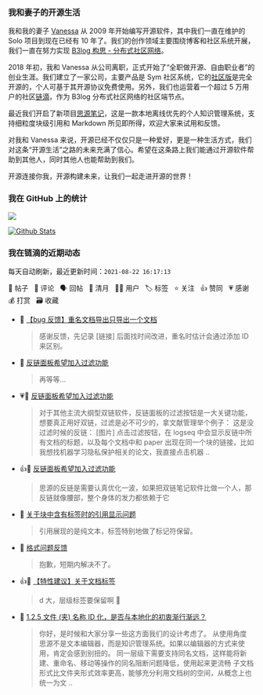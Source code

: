 ### 我和妻子的开源生活

我和我的妻子 [Vanessa](https://github.com/Vanessa219) 从 2009 年开始编写开源软件，其中我们一直在维护的 Solo 项目到现在已经有 10 年了。我们的创作领域主要围绕博客和社区系统开展，我们一直在努力实现 [B3log 构思 - 分布式社区网络](https://ld246.com/article/1546941897596)。

2018 年初，我和 Vanessa 从公司离职，正式开始了“全职做开源、自由职业者”的创业生涯。我们建立了一家公司，主要产品是 Sym 社区系统，它的[社区版](https://github.com/88250/symphony)是完全开源的，个人可基于其开源协议免费使用。另外，我们也运营着一个超过 5 万用户的社区[链滴](https://ld246.com)，作为 B3log 分布式社区网络的社区端节点。

最近我们开启了新项目[思源笔记](https://github.com/siyuan-note/siyuan)，这是一款本地离线优先的个人知识管理系统，支持细粒度块级引用和 Markdown 所见即所得，欢迎大家来试用和反馈。

对我和 Vanessa 来说，开源已经不仅仅只是一种爱好，更是一种生活方式，我们对这条“开源生活”之路的未来充满了信心。希望在这条路上我们能通过开源软件帮助到其他人，同时其他人也能帮助到我们。

开源连接你我，开源构建未来，让我们一起走进开源的世界！

### 我在 GitHub 上的统计

<a title="Hits" target="_blank" href="https://github.com/88250/88250"><img src="https://hits.b3log.org/88250/88250.svg"></a>

[![Github Stats](https://github-readme-stats.vercel.app/api?username=88250&theme=tokyonight&show_icons=true)](https://github.com/88250)

<!--events start -->

### 我在链滴的近期动态

每天自动刷新，最近更新时间：`2021-08-22 16:17:13`

📝 帖子 &nbsp; 💬 评论 &nbsp; 🗣 回帖 &nbsp; 🌙 清月 &nbsp; 👨‍💻 用户 &nbsp; 🏷️ 标签 &nbsp; ⭐️ 关注 &nbsp; 👍 赞同 &nbsp; 💗 感谢 &nbsp; 💰 打赏 &nbsp; 🗃 收藏

* 💬 [【bug 反馈】重名文档导出只导出一个文档](https://ld246.com/article/1629604863160/comment/1629619645799#comments)

  > 感谢反馈，先记录 [链接] 后面找时间改进，重名时估计会通过添加 ID 来区别。
* 💬 [反链面板希望加入过滤功能](https://ld246.com/article/1629609297745/comment/1629611269866#comments)

  > 再等等...
* 💗📝 [反链面板希望加入过滤功能](https://ld246.com/article/1629609297745)

  > 对于其他主流大纲型双链软件，反链面板的过滤按钮是一大关键功能，想要真正用好双链，过滤是必不可少的，拿文献管理举个例子： 这是没过滤时候的反链： [图片] 点击过滤按钮，在 logseq 中会显示反链中所有文档的标题，以及每个文档中和 paper 出现在同一个块的链接，比如我想找机器学习隐私保护相关的论文，我直接点击机器 ..
* 👍💬 [反链面板希望加入过滤功能](https://ld246.com/article/1629609297745/comment/1629610922405#comments)

  > 思源的反链是需要认真优化一波，如果把双链笔记软件比做一个人，那反链就像腰部，整个身体的发力都依赖于它
* 💬 [关于块中含有标签时的引用显示问题](https://ld246.com/article/1629598490824/comment/1629610998737#comments)

  > 引用展现的是纯文本，标签特别地做了标记符保留。
* 💬 [格式问题反馈](https://ld246.com/article/1629434530201/comment/1629610490116#comments)

  > 抱歉，短期内解决不了。
* 👍💬 [【特性建议】关于文档标签](https://ld246.com/article/1629592416957/comment/1629609931868#comments)

  > d 大，层级标签要保留啊 🙏
* 💬 [1.2.5 文件 (夹) 名称 ID 化，是否与本地化的初衷渐行渐远？](https://ld246.com/article/1629599006639/comment/1629607168765#comments)

  > 你好，是时候和大家分享一些这方面我们的设计考虑了。 从使用角度 思源不是文本编辑器，而是知识管理系统。如果以编辑器的方式来使用，肯定会感到别扭的。 同一层级下需要支持同名文档，这样能将新建、重命名、移动等操作的同名阻断问题降低，使用起来更流畅 子文档形式比文件夹形式效率更高，能够充分利用文档树的空间，从概念上也统一为文 ..


<!--events end -->
